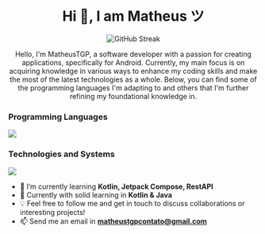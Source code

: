 <h1 align="center">Hi 👋, I am Matheus ツ</h1>

<p align="center"><img src="https://streak-stats.demolab.com?user=MatheusTGP&theme=ocean-gradient&hide_border=verdadeiro&border_radius=0&fundo=61EB9C00&card_width=800"& alt="GitHub Streak" /></p>

<p align="center">
    Hello, I'm MatheusTGP, a software developer with a passion for creating applications, specifically for Android. Currently, my main focus is on acquiring knowledge in various ways to enhance my coding skills and make the most of the latest technologies as a whole.
    Below, you can find some of the programming languages I'm adapting to and others that I'm further refining my foundational knowledge in.
</p>

<h3>Programming Languages</h3>
<p>
  <a href="https://skillicons.dev">
    <img src="https://skillicons.dev/icons?i=java,python,kotlin,bash,c#" />
  </a>
</p>

<h3>Technologies and Systems</h3>
<p>
  <a href="https://skillicons.dev">
    <img src="https://skillicons.dev/icons?i=linux,ubuntu,windows,androidstudio,figma" />
  </a>
</p>

- 🌱 I’m currently learning **Kotlin, Jetpack Compose, RestAPI**
- 📒 Currently with solid learning in **Kotlin & Java**
- 💡 Feel free to follow me and get in touch to discuss collaborations or interesting projects!
- 📫 Send me an email in **matheustgpcontato@gmail.com**

